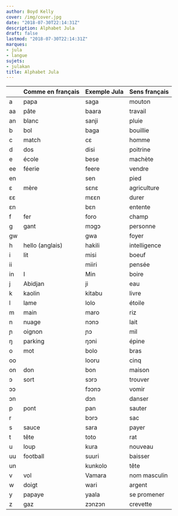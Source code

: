 ```yaml
---
author: Boyd Kelly
cover: /img/cover.jpg
date: "2018-07-30T22:14:31Z"
description: Alphabet Jula
draft: false
lastmod: "2018-07-30T22:14:31Z"
marques:
- jula
- langue
sujets:
- julakan
title: Alphabet Jula
---
```


|    | Comme en français | Exemple Jula | Sens français |
|----|-------------------|--------------|---------------|
| a  | papa              | saga         | mouton        |
| aa | pâte              | baara        | travail       |
| an | blanc             | sanji        | pluie         |
| b  | bol               | baga         | bouillie      |
| c  | match             | cɛ           | homme         |
| d  | dos               | disi         | poitrine      |
| e  | école             | bese         | machète       |
| ee | féerie            | feere        | vendre        |
| en |                   | sen          | pied          |
| ɛ  | mère              | sɛnɛ         | agriculture   |
| ɛɛ |                   | mɛɛn         | durer         |
| ɛn |                   | bɛn          | entente       |
| f  | fer               | foro         | champ         |
| g  | gant              | mɔgɔ         | personne      |
| gw |                   | gwa          | foyer         |
| h  | hello (anglais)   | hakili       | intelligence  |
| i  | Iit               | misi         | boeuf         |
| ii |                   | miiri        | pensée        |
| in | I                 | Min          | boire         |
| j  | Abidjan           | ji           | eau           |
| k  | kaolin            | kitabu       | livre         |
| l  | lame              | lolo         | étoile        |
| m  | main              | maro         | riz           |
| n  | nuage             | nɔnɔ         | lait          |
| ɲ  | oignon            | ɲɔ           | mil           |
| ŋ  | parking           | ŋɔni         | épine         |
| o  | mot               | bolo         | bras          |
| oo |                   | looru        | cinq          |
| on | don               | bon          | maison        |
| ɔ  | sort              | sɔrɔ         | trouver       |
| ɔɔ |                   | fɔɔnɔ        | vomir         |
| ɔn |                   | dɔn          | danser        |
| p  | pont              | pan          | sauter        |
| r  |                   | bɔrɔ         | sac           |
| s  | sauce             | sara         | payer         |
| t  | tête              | toto         | rat           |
| u  | loup              | kura         | nouveau       |
| uu | football          | suuri        | baisser       |
| un |                   | kunkolo      | tête          |
| v  | vol               | Vamara       | nom masculin  |
| w  | doigt             | wari         | argent        |
| y  | papaye            | yaala        | se promener   |
| z  | gaz               | zɔnzɔn       | crevette      |

